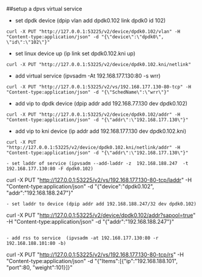 ##setup a dpvs virtual service

- set dpdk device (dpip vlan add dpdk0.102 link dpdk0 id 102)
```
curl -X PUT "http://127.0.0.1:53225/v2/device/dpdk0.102/vlan" -H "Content-type:application/json" -d "{\"device\":\"dpdk0\", \"id\":\"102\"}"
```

- set linux device up (ip link set dpdk0.102.kni up)
```
curl -X PUT "http://127.0.0.1:53225/v2/device/dpdk0.102.kni/netlink"
```
- add virtual service (ipvsadm -At 192.168.177.130:80 -s wrr)
```
curl -X PUT "http://127.0.0.1:53225/v2/vs/192.168.177.130-80-tcp" -H "Content-type:application/json" -d "{\"SchedName\":\"wrr\"}"
```

- add vip to dpdk device (dpip addr add 192.168.77.130 dev dpdk0.102)
```
curl -X PUT "http://127.0.0.1:53225/v2/device/dpdk0.102/addr" -H "Content-type:application/json" -d "{\"addr\":\"192.168.177.130\"}"
```

- add vip to kni device (ip addr add 192.168.177.130 dev dpdk0.102.kni)
```
curl -X PUT "http://127.0.0.1:53225/v2/device/dpdk0.102.kni/netlink/addr" -H "Content-type:application/json" -d "{\"addr\":\"192.168.177.130\"}"

- set laddr of service (ipvsadm --add-laddr -z  192.168.188.247  -t 192.168.177.130:80 -F dpdk0.102)
```
curl -X PUT "http://127.0.0.1:53225/v2/vs/192.168.177.130-80-tcp/laddr" -H "Content-type:application/json" -d "{\"device\":\"dpdk0.102\", \"addr\":\"192.168.188.247\"}"
```
- set laddr to device (dpip addr add 192.168.188.247/32 dev dpdk0.102)
```
curl -X PUT "http://127.0.0.1:53225/v2/device/dpdk0.102/addr?sapool=true" -H "Content-type:application/json" -d "{\"addr\":\"192.168.188.247\"}"
```

- add rss to service  (ipvsadm -at 192.168.177.130:80 -r 192.168.188.101:80 -b)
```
curl -X PUT "http://127.0.0.1:53225/v2/vs/192.168.177.130-80-tcp/rs" -H "Content-type:application/json" -d "{\"Items\":[{\"ip\":\"192.168.188.101\", \"port\":80, \"weight\":101}]}"
```
